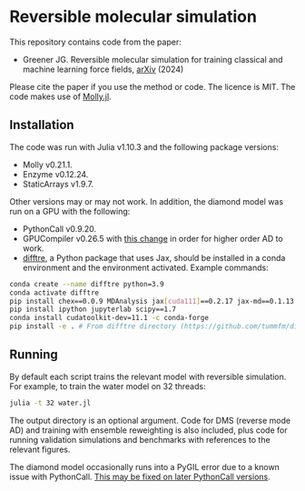 # Reversible molecular simulation

This repository contains code from the paper:

- Greener JG. Reversible molecular simulation for training classical and machine learning force fields, [arXiv](https://arxiv.org/abs/2412.04374) (2024)

Please cite the paper if you use the method or code.
The licence is MIT.
The code makes use of [Molly.jl](https://github.com/JuliaMolSim/Molly.jl).

## Installation

The code was run with Julia v1.10.3 and the following package versions:
- Molly v0.21.1.
- Enzyme v0.12.24.
- StaticArrays v1.9.7.

Other versions may or may not work.
In addition, the diamond model was run on a GPU with the following:
- PythonCall v0.9.20.
- GPUCompiler v0.26.5 with [this change](https://github.com/JuliaGPU/GPUCompiler.jl/pull/556/commits/0e00885f9c3d54a6b999e84d58d6ac6cfbdc0023) in order for higher order AD to work.
- [difftre](https://github.com/tummfm/difftre), a Python package that uses Jax, should be installed in a conda environment and the environment activated. Example commands:
```bash
conda create --name difftre python=3.9
conda activate difftre
pip install chex==0.0.9 MDAnalysis jax[cuda111]==0.2.17 jax-md==0.1.13 optax==0.0.9 dm-haiku==0.0.4 sympy==1.8 -f https://storage.googleapis.com/jax-releases/jax_cuda_releases.html
pip install ipython jupyterlab scipy==1.7
conda install cudatoolkit-dev=11.1 -c conda-forge
pip install -e . # From difftre directory (https://github.com/tummfm/difftre)
```

## Running

By default each script trains the relevant model with reversible simulation.
For example, to train the water model on 32 threads:
```bash
julia -t 32 water.jl
```
The output directory is an optional argument.
Code for DMS (reverse mode AD) and training with ensemble reweighting is also included, plus code for running validation simulations and benchmarks with references to the relevant figures.

The diamond model occasionally runs into a PyGIL error due to a known issue with PythonCall.
[This may be fixed on later PythonCall versions](https://juliapy.github.io/PythonCall.jl/stable/faq/#Is-PythonCall/JuliaCall-thread-safe?).
